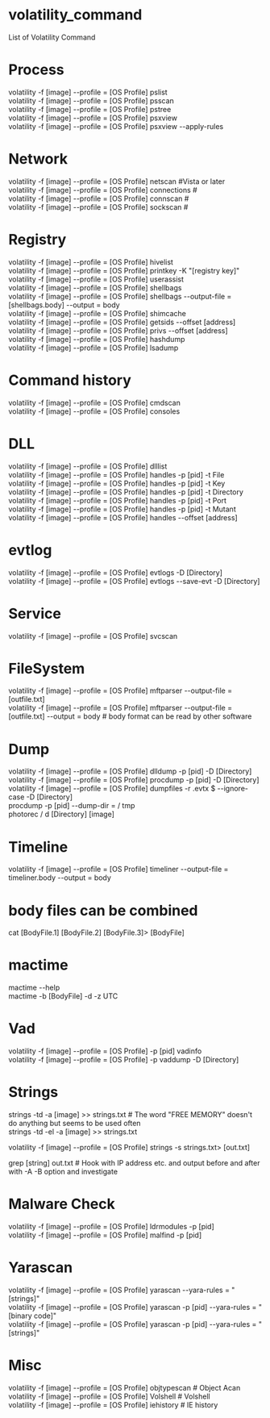 # volatility_command
List of Volatility Command

# Process  
volatility -f [image] --profile = [OS Profile] pslist  
volatility -f [image] --profile = [OS Profile] psscan  
volatility -f [image] --profile = [OS Profile] pstree  
volatility -f [image] --profile = [OS Profile] psxview  
volatility -f [image] --profile = [OS Profile] psxview --apply-rules  

# Network
volatility -f [image] --profile = [OS Profile] netscan #Vista or later  
volatility -f [image] --profile = [OS Profile] connections #  
volatility -f [image] --profile = [OS Profile] connscan #  
volatility -f [image] --profile = [OS Profile] sockscan #  

# Registry
volatility -f [image] --profile = [OS Profile] hivelist  
volatility -f [image] --profile = [OS Profile] printkey -K "[registry key]"  
volatility -f [image] --profile = [OS Profile] userassist  
volatility -f [image] --profile = [OS Profile] shellbags  
volatility -f [image] --profile = [OS Profile] shellbags --output-file = [shellbags.body] --output = body  
volatility -f [image] --profile = [OS Profile] shimcache  
volatility -f [image] --profile = [OS Profile] getsids --offset [address]  
volatility -f [image] --profile = [OS Profile] privs --offset [address]  
volatility -f [image] --profile = [OS Profile] hashdump  
volatility -f [image] --profile = [OS Profile] lsadump  

# Command history
volatility -f [image] --profile = [OS Profile] cmdscan  
volatility -f [image] --profile = [OS Profile] consoles  

# DLL
volatility -f [image] --profile = [OS Profile] dlllist  
volatility -f [image] --profile = [OS Profile] handles -p [pid] -t File  
volatility -f [image] --profile = [OS Profile] handles -p [pid] -t Key  
volatility -f [image] --profile = [OS Profile] handles -p [pid] -t Directory  
volatility -f [image] --profile = [OS Profile] handles -p [pid] -t Port  
volatility -f [image] --profile = [OS Profile] handles -p [pid] -t Mutant  
volatility -f [image] --profile = [OS Profile] handles --offset [address]  
  
# evtlog  
volatility -f [image] --profile = [OS Profile] evtlogs -D [Directory]  
volatility -f [image] --profile = [OS Profile] evtlogs --save-evt -D [Directory]  
  
# Service  
volatility -f [image] --profile = [OS Profile] svcscan  
  
# FileSystem  
volatility -f [image] --profile = [OS Profile] mftparser --output-file = [outfile.txt]  
volatility -f [image] --profile = [OS Profile] mftparser --output-file = [outfile.txt] --output = body # body format can be read by other software  
  
# Dump  
volatility -f [image] --profile = [OS Profile] dlldump -p [pid] -D [Directory]  
volatility -f [image] --profile = [OS Profile] procdump -p [pid] -D [Directory]  
volatility -f [image] --profile = [OS Profile] dumpfiles -r .evtx $ --ignore-case -D [Directory]  
procdump -p [pid] --dump-dir = / tmp  
photorec / d [Directory] [image]  
  
# Timeline  
volatility -f [image] --profile = [OS Profile] timeliner --output-file = timeliner.body --output = body  
  
 # body files can be combined  
 cat [BodyFile.1] [BodyFile.2] [BodyFile.3]> [BodyFile]  
  
 # mactime  
 mactime --help  
 mactime -b [BodyFile] -d -z UTC  
  
# Vad  
volatility -f [image] --profile = [OS Profile] -p [pid] vadinfo  
volatility -f [image] --profile = [OS Profile] -p vaddump -D [Directory]  
  
# Strings  
strings -td -a [image] >> strings.txt # The word "FREE MEMORY" doesn't do anything but seems to be used often  
strings -td -el -a [image] >> strings.txt  
  
volatility -f [image] --profile = [OS Profile] strings -s strings.txt> [out.txt]  
  
grep [string] out.txt # Hook with IP address etc. and output before and after with -A -B option and investigate  
  
# Malware Check  
volatility -f [image] --profile = [OS Profile] ldrmodules -p [pid]  
volatility -f [image] --profile = [OS Profile] malfind -p [pid]  
  
# Yarascan
volatility -f [image] --profile = [OS Profile] yarascan --yara-rules = "[strings]"  
volatility -f [image] --profile = [OS Profile] yarascan -p [pid] --yara-rules = "[binary code]"  
volatility -f [image] --profile = [OS Profile] yarascan -p [pid] --yara-rules = "[strings]"  
  
# Misc  
volatility -f [image] --profile = [OS Profile] objtypescan # Object Acan  
volatility -f [image] --profile = [OS Profile] Volshell # Volshell  
volatility -f [image] --profile = [OS Profile] iehistory # IE history  
